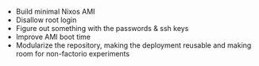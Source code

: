 - Build minimal Nixos AMI
- Disallow root login
- Figure out something with the passwords & ssh keys
- Improve AMI boot time
- Modularize the repository, making the deployment reusable and making room for non-factorio experiments
